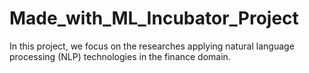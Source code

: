 # Made_with_ML_Incubator_Project
In this project, we focus on the researches applying natural language processing (NLP) technologies in the finance domain. 
